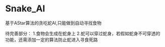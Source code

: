 # Snake_AI
基于AStar算法的贪吃蛇AI,只能做到自动寻找食物

待完善部分：
1.食物会生成在蛇身上
2.蛇可以穿过蛇身，若假如蛇身不可穿透的功能，还需添加一定的算法防止蛇进入寻食死路
